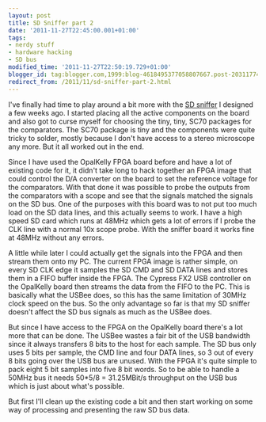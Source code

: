 ```yaml
---
layout: post
title: SD Sniffer part 2
date: '2011-11-27T22:45:00.001+01:00'
tags:
- nerdy stuff
- hardware hacking
- SD bus
modified_time: '2011-11-27T22:50:19.729+01:00'
blogger_id: tag:blogger.com,1999:blog-4618495377058807667.post-2031177423977693249
redirect_from: /2011/11/sd-sniffer-part-2.html
---
```


I've finally had time to play around a bit more with the [SD
sniffer](http://blog.weinigel.se/2011/11/sd-sniffer.html) I designed a
few weeks ago.  I started placing all the active components on the
board and also got to curse myself for choosing the tiny, tiny, SC70
packages for the comparators.  The SC70 package is tiny and the
components were quite tricky to solder, mostly because I don't have
access to a stereo microscope any more.  But it all worked out in the
end.

Since I have used the OpalKelly FPGA board before and have a lot of
existing code for it, it didn't take long to hack together an FPGA
image that could control the D/A converter on the board to set the
reference voltage for the comparators.  With that done it was possible
to probe the outputs from the comparators with a scope and see that
the signals matched the signals on the SD bus.  One of the purposes
with this board was to not put too much load on the SD data lines, and
this actually seems to work.  I have a high speed SD card which runs
at 48MHz which gets a lot of errors if I probe the CLK line with a
normal 10x scope probe.  With the sniffer board it works fine at 48MHz
without any errors.

A little while later I could actually get the signals into the FPGA
and then stream them onto my PC.  The current FPGA image is rather
simple, on every SD CLK edge it samples the SD CMD and SD DATA lines
and stores them in a FIFO buffer inside the FPGA.  The Cypress FX2 USB
controller on the OpalKelly board then streams the data from the FIFO
to the PC.  This is basically what the USBee does, so this has the
same limitation of 30MHz clock speed on the bus.  So the only
advantage so far is that my SD sniffer doesn't affect the SD bus
signals as much as the USBee does.

But since I have access to the FPGA on the OpalKelly board there's a
lot more that can be done.  The USBee wastes a fair bit of the USB
bandwidth since it always transfers 8 bits to the host for each
sample.  The SD bus only uses 5 bits per sample, the CMD line and four
DATA lines, so 3 out of every 8 bits going over the USB bus are
unused.  With the FPGA it's quite simple to pack eight 5 bit samples
into five 8 bit words.  So to be able to handle a 50MHz bus it needs
50*5/8 = 31.25MBit/s throughput on the USB bus which is just about
what's possible.

But first I'll clean up the existing code a bit and then start working
on some way of processing and presenting the raw SD bus data.
